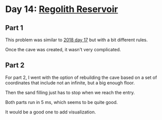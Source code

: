 # Day 14: [Regolith Reservoir](https://adventofcode.com/2022/day/14)

## Part 1

This problem was similar to [2018 day 17](../../2018/day17/README.md) but with a bit different rules.

Once the cave was created, it wasn't very complicated.

## Part 2

For part 2, I went with the option of rebuilding the cave based on a set of coordinates that include not an infinite, but a big enough floor.

Then the sand filling just has to stop when we reach the entry.

Both parts run in 5 ms, which seems to be quite good.

It would be a good one to add visualization.
